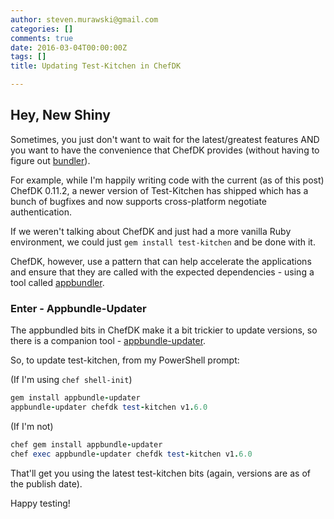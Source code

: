```yaml
---
author: steven.murawski@gmail.com
categories: []
comments: true
date: 2016-03-04T00:00:00Z
tags: []
title: Updating Test-Kitchen in ChefDK

---
```


## Hey, New Shiny

Sometimes, you just don't want to wait for the latest/greatest features AND you want to have the convenience that ChefDK provides (without having to figure out [bundler]()).

For example, while I'm happily writing code with the current (as of this post) ChefDK 0.11.2, a newer version of Test-Kitchen has shipped which has a bunch of bugfixes and now supports cross-platform negotiate authentication.

If we weren't talking about ChefDK and just had a more vanilla Ruby environment, we could just `gem install test-kitchen` and be done with it.

ChefDK, however, use a pattern that can help accelerate the applications and ensure that they are called with the expected dependencies - using a tool called [appbundler](https://github.com/chef/appbundler).

### Enter - Appbundle-Updater

The appbundled bits in ChefDK make it a bit trickier to update versions, so there is a companion tool - [appbundle-updater](https://github.com/chef/appbundle-updater).

So, to update test-kitchen, from my PowerShell prompt:

(If I'm using `chef shell-init`)

```ruby
gem install appbundle-updater
appbundle-updater chefdk test-kitchen v1.6.0
```

(If I'm not)

```ruby
chef gem install appbundle-updater
chef exec appbundle-updater chefdk test-kitchen v1.6.0
```

That'll get you using the latest test-kitchen bits (again, versions are as of the publish date).

Happy testing!